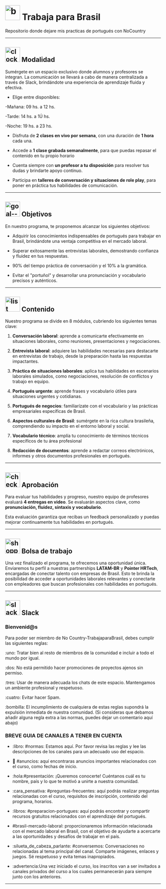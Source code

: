 # <img width="48" height="48" src="https://img.icons8.com/fluency/48/brazil.png" alt="brazil"/> Trabaja para Brasil

Repositorio donde dejare mis practicas de portugués con NoCountry

---

## <img width="48" height="48" src="https://img.icons8.com/dusk/48/clock--v1.png" alt="clock--v1"/> Modalidad

Sumérgete en un espacio exclusivo donde alumnos y profesores se integran. La comunicación se llevará a cabo de manera centralizada a través de Slack, brindándote una experiencia de aprendizaje fluida y efectiva.

- Elige entre disponibles:

-Mañana: 09 hs. a 12 hs.

-Tarde: 14 hs. a 1Ú hs.

-Noche: 19 hs. a 23 hs.

- Disfruta de **2 clases en vivo por semana**, con una duración de **1 hora** cada una.

- Accede a **1 clase grabada semanalmente**, para que puedas repasar el contenido en tu propio horario

- Cuenta siempre con **un profesor a tu disposición** para resolver tus dudas y brindarte apoyo continuo.

- Participa en **talleres de conversación y situaciones de role play**, para poner en práctica tus habilidades de comunicación.

---

## <img width="48" height="48" src="https://img.icons8.com/color/48/goal--v1.png" alt="goal--v1"/> Objetivos

En nuestro programa, te proponemos alcanzar los siguientes objetivos:

- Adquirir los conocimientos indispensables de portugués para trabajar en Brasil, brindándote una ventaja competitiva en el mercado laboral.

- Superar exitosamente las entrevistas laborales, demostrando confianza y fluidez en tus respuestas.

- 90% del tiempo práctica de conversación y el 10% a la gramática.

- Evitar el "portuñol" y desarrollar una pronunciación y vocabulario precisos y auténticos.

---

## <img width="48" height="48" src="https://img.icons8.com/bubbles/48/list.png" alt="list"/> Contenido

Nuestro programa se divide en 8 módulos, cubriendo los siguientes temas clave:

1. **Conversación laboral**: aprende a comunicarte efectivamente en situaciones laborales, como reuniones, presentaciones y negociaciones.

2. **Entrevista laboral**:  adquiere las habilidades necesarias para destacarte en entrevistas de trabajo, desde la preparación hasta las respuestas impactantes.

3.  **Práctica de situaciones laborales**: aplica tus habilidades en escenarios laborales simulados, como negociaciones,
resolución de conflictos y trabajo en equipo.

4. **Portugués urgente**: aprende frases y vocabulario útiles para situaciones urgentes y cotidianas.

5. **Portugués de negocios**: familiarízate con el vocabulario y las prácticas empresariales específicas de Brasil.

6. **Aspectos culturales de Brasil**: sumérgete en la rica cultura brasileña, comprendiendo su impacto en el entorno laboral
y social.

7. **Vocabulario técnico**: amplía tu conocimiento de términos técnicos específicos de tu área profesional

8. **Redacción de documentos**: aprende a redactar correos electrónicos, informes y otros documentos profesionales en portugués.

---

## <img width="48" height="48" src="https://img.icons8.com/emoji/48/check-mark-button-emoji.png" alt="check-mark-button-emoji"/> Aprobación

Para evaluar tus habilidades y progreso, nuestro equipo de profesores evaluará **4 entregas en video**. Se evaluarán
aspectos clave, como **pronunciación, fluidez, sintaxis y vocabulario**.

Esta evaluación garantiza que recibas un feedback personalizado y puedas mejorar continuamente tus habilidades en portugués.

---

## <img width="48" height="48" src="https://img.icons8.com/color/48/shopping-bag--v1.png" alt="shopping-bag--v1"/> Bolsa de trabajo

Una vez finalizado el programa, te ofrecemos una oportunidad única. Enviaremos tu perfil a nuestras partnerships **LATAM-BR** y **Pointer HRTech**,  encargadas de conectar talento con empresas de Brasil. Esto te brinda la posibilidad de acceder a
oportunidades laborales relevantes y conectarte con empleadores que buscan profesionales con habilidades en portugués.


---

## <img width="48" height="48" src="https://img.icons8.com/color/48/slack-new.png" alt="slack-new"/> Slack

### Bienvenid@s

Para poder ser miembro de No Country-TrabajaparaBrasil, debes cumplir las siguientes reglas:

:uno: Tratar bien al resto de miembros de la comunidad e incluir a todo el mundo por igual.

:dos: No está permitido hacer promociones de proyectos ajenos sin permiso.

:tres: Usar de manera adecuada los chats de este espacio. Mantengamos un ambiente profesional y respetuoso.

:cuatro: Evitar hacer Spam.

:bombilla: El incumplimiento de cualquiera de estas reglas supondrá la expulsión inmediata de nuestra comunidad.
(Si consideras que debamos añadir alguna regla extra a las normas, puedes dejar un comentario aquí abajo)


### BREVE GUIA DE CANALES A TENER EN CUENTA

- :libro: #normas: Estamos aquí. Por favor revisa las reglas y lee las descripciones de los canales para un adecuado uso del espacio.

- :mega: #anuncios: aquí encontraras anuncios importantes relacionados con el curso, como fechas de inicio.

- :hola:#presentación: ¡Queremos conocerte! Cuéntanos cuál es tu nombre, país y lo que te motivó a unirte a nuestra comunidad.

- :cara_pensativa: #preguntas-frecuentes: aquí podrás realizar preguntas relacionadas con el curso, requisitos de inscripción, contenido del programa, horarios.

- :libros: #preparacion-portugues: aquí podrás encontrar y compartir recursos gratuitos relacionados con el aprendizaje del portugués.

- #brasil-mercado-laboral: proporcionaremos información relacionada con el mercado laboral en Brasil, con el objetivo de ayudarte a acercarte a las oportunidades y desafíos de trabajar en el país.

- :silueta_de_cabeza_parlante: #conversemos: Conversaciones no relacionadas al tema principal del canal. Comparte imágenes, enlaces y juegos. Sé respetuoso y evita temas inapropiados.

- :advertencia:Una vez iniciado el curso, los inscritos van a ser invitados a canales privados del curso a los cuales permanecerán para siempre junto con los anteriores. 

---
